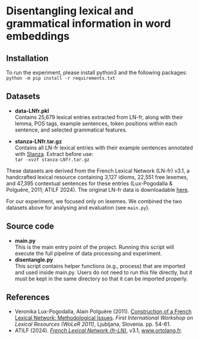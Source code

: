 # Disentangling lexical and grammatical information in word embeddings

## Installation
To run the experiment, please install python3 and the following packages:  
`
python -m pip install -r requirements.txt
`

## Datasets

- **data-LNfr.pkl**  
Contains 25,679 lexical entries extracted from LN-fr, along with their lemma, POS tags, example sentences, token positions within each sentence, and selected grammatical features.

- **stanza-LNfr.tar.gz**  
Contains all LN-fr lexical entries with their example sentences annotated with [Stanza](https://stanfordnlp.github.io/stanza/available_models.html). Extract before use:<br/>`tar -xvzf stanza-LNfr.tar.gz`

These datasets are derived from the French Lexical Network (LN-fr) v3.1, a handcrafted lexical resource containing 3,127 idioms, 22,551 free lexemes, and 47,395 contextual sentences for these entries (Lux-Pogodalla & Polguère, 2011; ATILF 2024). The original LN-fr data is downloadable [here](https://www.ortolang.fr/market/lexicons/lexical-system-fr/v3.1).

For our experiment, we focused only on lexemes. We combined the two datasets above for analysing and evaluation (see `main.py`).

## Source code
- **main.py**  
This is the main entry point of the project. Running this script will execute the full pipeline of data processing and experiment.
- **disentangle.py**  
This script contains helper functions (e.g., process) that are imported and used inside main.py. Users do not need to run this file directly, but it must be kept in the same directory so that it can be imported properly.

## References
- Veronika Lux-Pogodalla, Alain Polguère (2011). [Construction of a French Lexical Network: Methodological Issues](https://hal.science/hal-00686467v1/document). *First International Workshop on Lexical Resources (WoLeR 2011)*, Ljubljana, Slovenia. pp. 54-61.
- ATILF (2024). [*French Lexical Network (fr-LN)*](https://www.ortolang.fr/market/lexicons/lexical-system-fr/v3.1), v3.1, www.ortolang.fr.

